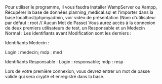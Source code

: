 Pour utiliser le programme,
Il vous faudra installer WampServer ou Xampp,
Récupérer la base de données planning_medical.sql et l'importer dans la base localhost/phpmyadmin, voir vidéo de présentation
(Nom d'utilisateur par défaut : root // Aucun Mot de Passe)
Vous aurez accès à la connexion de deux premiers utilisateurs de test, un Responsable et un Medecin Normal :
Les identifiants avant Modification sont les derniers :

Identifiants Medecin : 

Login : medecin; 
mdp : med

Identifiants Responsable : 
Login : responsable; 
mdp : resp

Lors de votre première connexion, vous devrez entrer un mot de passe valide qui sera crypté et enregistré dans la base.
